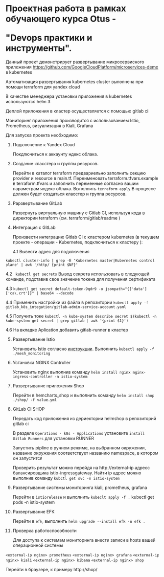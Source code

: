 # Проектная работа в рамках обучающего курса Otus -</p> "Devops практики и инструменты".
Данный проект демонстрирует развертывание микросервисного приложения https://github.com/GoogleCloudPlatform/microservices-demo в kubernetes <p>
Автоматизация развертывания kubernetes cluster выполнена при помощи terraform для yandex cloud <p>
В качестве менеджера установки приложения в kubernetes используются helm 3 <p>
Деплой приложения в кластер осуществляется c помощью gitlab ci <p>
Мониторинг приложения производится с использованием Istio, Prometheus, визуализация в Kiali, Grafana <p>

Для запуска проекта необходимо: <p>
1. Подключение к Yandex Cloud<p>
   Покдлючиться к аккаунту ндекс облака. 

2. Создание класстера и группы ресурсов. <p>
   Перейти в каталог terraform предвариельно заполнить секцию provider и resource в main.tf.
   Переименовать terraform.tfvars.example в terraform.tfvars и заполнить переменные согласно вашим параметрам яндекс облака.
   Выполнить ``terraform apply``
   В процессе должен будет создаться класстер и группа ресурсов.

3. Рарзвертывание GitLab <p>
   Развернуть виртуальную машину с Gitlab CI, используя кода в директории terraform (см. terraform/gitlab/readme )<p>

4. Интеграция с GitLab <p>
   Произвести интеграцию Gitlab CI c кластером kubernetes (в текущем проекте - операции - Kubernetes, подключиться к кластеру ):
   
   4.1 Вывести адрес для подключения
 
 ``` kubectl cluster-info | grep -E 'Kubernetes master|Kubernetes control plane' | awk '/http/ {print $NF}' ```

   4.2  ``` kubectl get secrets```  Вывод секрета использовать в следующей команде, подставив свое значение токена для получения сертификата

   4.3 ``` kubectl get secret default-token-9qdr9 -o jsonpath="{['data']['ca\.crt']}" | base64 --decode  ```

   4.4 Применить настройки из файла в репозитории ``` kubectl apply -f gitlab_k8s_integation/gitlab-admin-service-account.yaml ```
    
   4.5 Получить токе ``kubectl -n kube-system describe secret $(kubectl -n kube-system get secret | grep gitlab | awk '{print $1}') ``
 
   4.6 На вкладке Aplication добавить gitlab-runner в кластер </p>

5. Развертывание Istio <p>
   Установить Istio согласно [инструкции]( https://istio.io/latest/docs/setup/getting-started/). 
   Выполнить ``` kubectl apply -f ./mesh_monitoring  ```

6. Установка NGINX Controller <p>
   Установить nginx выполнив команду ``helm install nginx nginx-ingress-controller -n istio-system``

7. Развертывание приложения Shop <p>
   Перейти в hemcharts_shop и выполнить команду ``helm install shop ./shop/ -f value.yml``

8. GitLab CI SHOP<p>
   
   Передать код приложения из дериектории helmshop в репозиторий gitlab ci 
   
   В разделе ``Operations - k8s - Applications`` установите ``install Gitlab Runners`` для установки RUNNER
   
   Запустить pipline в ручном режиме, на выбранном окружении, название окружения соответствует названию namespace, в котором он запустится

   Проверить результат можно перейдя на http://external-ip адресс балансировщика istio-ingressgateway. Найти ip адрес можно выполнив команду ``kubctl get svc -n istio-system `` 
9. Развертывание системы мониторинга kiali, prometheus, grafana <p>
   Перейти в ``istiorelease`` и выполнить ``kubeclt apply -f .``
   kubectl get pods -n istio-system 
10. Развертывание EFK <p>
    Перейти в ``efk``, выполнить ``helm upgrade --install efk -n efk .``
11. Проверка работоспособности <p>
    Для доступа к системам мониторинга внести записи в hosts вашей операционной системы 

   ``<external-ip nginx> prometheus``
   ``<external-ip nginx> grafana``
   ``<external-ip nginx> kiali``
   ``<external-ip nginx> kibana``
   ``<external-ip nginx> shop``
   
   Перейти в браузере, к примеру http://shop/
